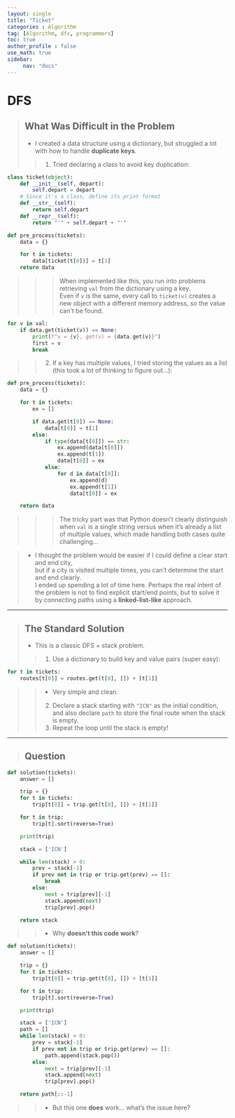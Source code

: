 ```yaml
---
layout: single
title: "Ticket"
categories : Algorithm
tag: [Algorithm, dfs, programmers]
toc: true
author_profile : false
use_math: true
sidebar:
     nav: "docs"
---
```


# DFS

> ## What Was Difficult in the Problem
> * I created a data structure using a dictionary, but struggled a lot with how to handle **duplicate keys**.
>> 1. Tried declaring a class to avoid key duplication:

```python
class ticket(object):
    def __init__(self, depart):
        self.depart = depart
    # Since it's a class, define its print format
    def __str__(self):
        return self.depart
    def __repr__(self):
        return "'" + self.depart + "'"

def pre_process(tickets):
    data = {}

    for t in tickets:
        data[ticket(t[0])] = t[1]
    return data
```

>>> When implemented like this, you run into problems retrieving `val` from the dictionary using a key.  
>>> Even if `v` is the same, every call to `ticket(v)` creates a new object with a different memory address, so the value can't be found.

```python
for v in val:
    if data.get(ticket(v)) == None:
        print(f"v = {v}, get(v) = {data.get(v)}")
        first = v
        break
```

>> 2. If a key has multiple values, I tried storing the values as a list (this took a lot of thinking to figure out...):

```python
def pre_process(tickets):
    data = {}

    for t in tickets:
        ex = []

        if data.get(t[0]) == None:
            data[t[0]] = t[1]
        else:
            if type(data[t[0]]) == str:
                ex.append(data[t[0]])
                ex.append(t[1])
                data[t[0]] = ex
            else:
                for d in data[t[0]]:
                    ex.append(d)
                    ex.append(t[1])
                    data[t[0]] = ex

    return data
```

>>> The tricky part was that Python doesn’t clearly distinguish when `val` is a single string versus when it’s already a list of multiple values, which made handling both cases quite challenging...

> * I thought the problem would be easier if I could define a clear start and end city,  
>   but if a city is visited multiple times, you can’t determine the start and end clearly.  
>   I ended up spending a lot of time here.
>   Perhaps the real intent of the problem is not to find explicit start/end points, but to solve it by connecting paths using a **linked-list-like** approach.

---

> ## The Standard Solution
> * This is a classic DFS + stack problem.
>> 1. Use a dictionary to build key and value pairs (super easy):

```python
for t in tickets:
    routes[t[0]] = routes.get(t[0], []) + [t[1]]
```

>> * Very simple and clean.
>> 2. Declare a stack starting with `"ICN"` as the initial condition, and also declare `path` to store the final route when the stack is empty.
>> 3. Repeat the loop until the stack is empty!

---

> ## Question

```python
def solution(tickets):
    answer = []

    trip = {}
    for t in tickets:
        trip[t[0]] = trip.get(t[0], []) + [t[1]]

    for t in trip:
        trip[t].sort(reverse=True)

    print(trip)

    stack = ['ICN']

    while len(stack) > 0:
        prev = stack[-1]
        if prev not in trip or trip.get(prev) == []:
            break
        else:
            next = trip[prev][-1]
            stack.append(next)
            trip[prev].pop()

    return stack
```

>> * Why **doesn't this code work**?

```python
def solution(tickets):
    answer = []

    trip = {}
    for t in tickets:
        trip[t[0]] = trip.get(t[0], []) + [t[1]]

    for t in trip:
        trip[t].sort(reverse=True)

    print(trip)

    stack = ['ICN']
    path = []
    while len(stack) > 0:
        prev = stack[-1]
        if prev not in trip or trip.get(prev) == []:
            path.append(stack.pop())
        else:
            next = trip[prev][-1]
            stack.append(next)
            trip[prev].pop()

    return path[::-1]
```

>> * But this one **does** work... what’s the issue here?
